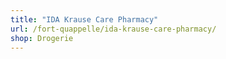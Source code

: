 ```yaml
---
title: "IDA Krause Care Pharmacy"
url: /fort-quappelle/ida-krause-care-pharmacy/
shop: Drogerie
---
```

